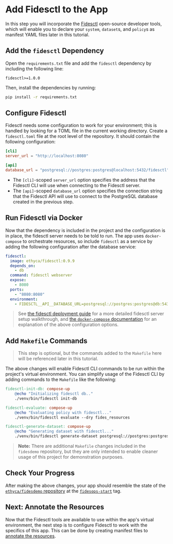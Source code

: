 # Add Fidesctl to the App

In this step you will incorporate the [Fidesctl](https://github.com/ethyca/fides) open-source developer tools, which will enable you to declare your `system`, `dataset`s, and `policy`s as manifest YAML files later in this tutorial.

## Add the `fidesctl` Dependency

Open the `requirements.txt` file and add the `fidesctl` dependency by including the following line:

```
fidesctl>=1.0.0
```

Then, install the dependencies by running:

```sh
pip install -r requirements.txt
```

## Configure Fidesctl

Fidesctl needs some configuration to work for your environment; this is handled by looking for a TOML file in the current working directory. Create a `fidesctl.toml` file at the root level of the repository. It should contain the following configuration:

```toml
[cli]
server_url = "http://localhost:8080"

[api]
database_url = "postgresql://postgres:postgres@localhost:5432/fidesctl"
```

- The `[cli]`-scoped `server_url` option specifies the address that the Fidesctl CLI will use when connecting to the Fidesctl server.
- The `[api]`-scoped `database_url` option specifies the connection string that the Fidesctl API will use to connect to the PostgreSQL database created in the previous step.

## Run Fidesctl via Docker

Now that the dependency is included in the project and the configuration is in place, the fidesctl server needs to be told to run. The app uses `docker-compose` to orchestrate resources, so include `fidesctl` as a service by adding the following configuration after the database service:

```yml
fidesctl:
  image: ethyca/fidesctl:0.9.9
  depends_on:
    - db
  command: fidesctl webserver
  expose:
    - 8080
  ports:
    - "8080:8080"
  environment:
    - FIDESCTL__API__DATABASE_URL=postgresql://postgres:postgres@db:5432/fidesctl
```

> See [the fidesctl deployment guide](../deployment#step-2-setup-the-fidesctl-web-server) for a more detailed fidesctl server setup walkthrough, and [the `docker-compose` documentation](https://docs.docker.com/compose/compose-file/) for an explanation of the above configuration options.

## Add `Makefile` Commands

> This step is optional, but the commands added to the `Makefile` here will be referenced later in this tutorial.

The above changes will enable Fidesctl CLI commands to be run within the project's virtual environment. You can simplify usage of the Fidesctl CLI by adding commands to the `Makefile` like the following:

```makefile
fidesctl-init-db: compose-up
	@echo "Initializing fidesctl db.."
	./venv/bin/fidesctl init-db

fidesctl-evaluate: compose-up
	@echo "Evaluating policy with fidesctl..."
	./venv/bin/fidesctl evaluate --dry fides_resources

fidesctl-generate-dataset: compose-up
	@echo "Generating dataset with fidesctl..."
	./venv/bin/fidesctl generate-dataset postgresql://postgres:postgres@localhost:5432/flaskr example.yml
```

> **Note:** There are additional `Makefile` changes included in the `fidesdemo` repository, but they are only intended to enable cleaner usage of this project for demonstration purposes.

## Check Your Progress

After making the above changes, your app should resemble the state of the [`ethyca/fidesdemo` repository](https://github.com/ethyca/fidesdemo) at the [`fidesops-start`](https://github.com/ethyca/fidesdemo/releases/tag/fidesops-start) tag.

## Next: Annotate the Resources

Now that the Fidesctl tools are available to use within the app's virtual environment, the next step is to configure Fidesctl to work with the specifics of this app. This can be done by creating manifest files to [annotate the resources](dataset.md).
